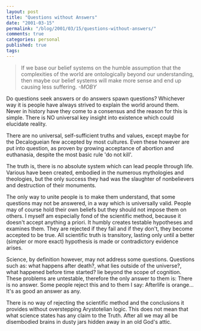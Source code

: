 ```yaml
---
layout: post
title: "Questions without Answers"
date: "2001-03-15"
permalink: "/blog/2001/03/15/questions-without-answers/"
comments: true
categories: personal
published: true
tags: 
---
```


> If we base our belief systems on the humble assumption that the
> complexities of the world are ontologically beyond our understanding, then maybe
> our belief systems will make more sense and end up causing less suffering.
> *-MOBY*

<p>Do questions seek answers or do answers spawn questions? Whichever way it is people have always strived to explain the world around them. Never in history have they come to a consensus and the reason for this is simple. There is NO universal key insight into existence which could elucidate reality.</p>

<p>There are no universal, self-sufficient truths and values, except maybe for the Decalogueian few accepted by most cultures. Even these however are put into question, as proven by growing acceptance of abortion and euthanasia, despite the most basic rule 'do not kill'.</p>

<p>The truth is, there is no absolute system which can lead people through life. Various have been created, embodied in the numerous mythologies and theologies, but the only success they had was the slaughter of nonbelievers and destruction of their monuments.</p>

<p>The only way to unite people is to make them understand, that some questions may not be answered, in a way which is universally valid. People may of course hold their own beliefs but they should not impose them on others. I myself am especially fond of the scientific method, because it doesn't accept anything a priori. It humbly creates testable hypotheses and examines them. They are rejected if they fail and if they don't, they become accepted to be true. All scientific truth is transitory, lasting only until a better (simpler or more exact) hypothesis is made or contradictory evidence arises.</p>

<p>Science, by definition however, may not address some questions. Questions such as: what happens after death?, what lies outside of the universe?, what happened before time started? lie beyond the scope of cognition. These problems are untestable, therefore the only answer to them is: There is no answer. Some people reject this and to them I say: Afterlife is orange... It's as good an answer as any.</p>

<p>There is no way of rejecting the scientific method and the conclusions it provides without overstepping Arystotelian logic. This does not mean that what science states has any claim to the Truth. After all we may all be disembodied brains in dusty jars hidden away in an old God's attic.</p>